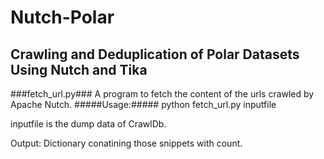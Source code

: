 # Nutch-Polar #
Crawling and Deduplication of Polar Datasets Using Nutch and Tika
------------------------------------------------------------------------------------------------------------------------
###fetch_url.py###
A program to fetch the content of the urls crawled by Apache Nutch.
#####Usage:#####
python fetch_url.py inputfile

inputfile is the dump data of CrawlDb.

Output: Dictionary conatining those snippets with count.

